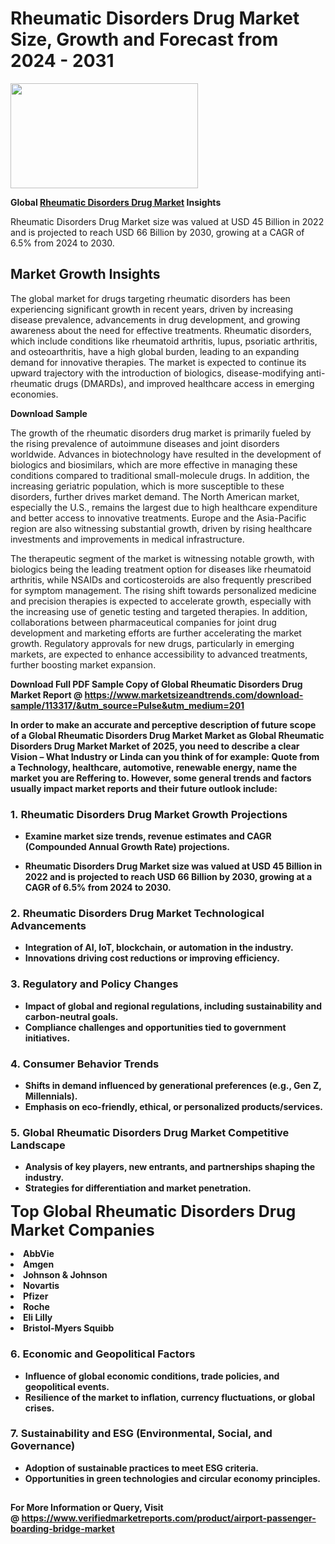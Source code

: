 <H1>Rheumatic Disorders Drug Market Size, Growth and Forecast from 2024 - 2031</H1><img class="aligncenter size-medium wp-image-584254" src="https://thirdeyenews.in/wp-content/uploads/2024/09/Global-Market-Research-300x168.jpeg" alt="" width="300" height="168" /><p><strong>Global&nbsp;<a href="https://www.marketsizeandtrends.com/download-sample/113317/&amp;utm_source=Pulse&amp;utm_medium=201">Rheumatic Disorders Drug Market</a> Insights</strong></p><p>Rheumatic Disorders Drug Market size was valued at USD 45 Billion in 2022 and is projected to reach USD 66 Billion by 2030, growing at a CAGR of 6.5% from 2024 to 2030.</p><p><h2>Market Growth Insights</h2> <p>The global market for drugs targeting rheumatic disorders has been experiencing significant growth in recent years, driven by increasing disease prevalence, advancements in drug development, and growing awareness about the need for effective treatments. Rheumatic disorders, which include conditions like rheumatoid arthritis, lupus, psoriatic arthritis, and osteoarthritis, have a high global burden, leading to an expanding demand for innovative therapies. The market is expected to continue its upward trajectory with the introduction of biologics, disease-modifying anti-rheumatic drugs (DMARDs), and improved healthcare access in emerging economies.</p> <p><strong>Download Sample</strong></p> <p>The growth of the rheumatic disorders drug market is primarily fueled by the rising prevalence of autoimmune diseases and joint disorders worldwide. Advances in biotechnology have resulted in the development of biologics and biosimilars, which are more effective in managing these conditions compared to traditional small-molecule drugs. In addition, the increasing geriatric population, which is more susceptible to these disorders, further drives market demand. The North American market, especially the U.S., remains the largest due to high healthcare expenditure and better access to innovative treatments. Europe and the Asia-Pacific region are also witnessing substantial growth, driven by rising healthcare investments and improvements in medical infrastructure.</p> <p>The therapeutic segment of the market is witnessing notable growth, with biologics being the leading treatment option for diseases like rheumatoid arthritis, while NSAIDs and corticosteroids are also frequently prescribed for symptom management. The rising shift towards personalized medicine and precision therapies is expected to accelerate growth, especially with the increasing use of genetic testing and targeted therapies. In addition, collaborations between pharmaceutical companies for joint drug development and marketing efforts are further accelerating the market growth. Regulatory approvals for new drugs, particularly in emerging markets, are expected to enhance accessibility to advanced treatments, further boosting market expansion.</p> <p><strong></p><p><span class=""><strong>Download Full PDF Sample Copy of Global Rheumatic Disorders Drug Market Report</strong> @ <a href="https://www.marketsizeandtrends.com/download-sample/113317/&amp;utm_source=Pulse&amp;utm_medium=201" target="_blank">https://www.marketsizeandtrends.com/download-sample/113317/&amp;utm_source=Pulse&amp;utm_medium=201</a></span></p><p>In order to make an accurate and perceptive description of future scope of a Global&nbsp;Rheumatic Disorders Drug Market Market as Global&nbsp;Rheumatic Disorders Drug Market Market of 2025, you need to describe a clear Vision &ndash; What Industry or Linda can you think of for example: Quote from a Technology, healthcare, automotive, renewable energy, name the market you are Reffering to. However, some general trends and factors usually impact market reports and their future outlook include:</p><h3>1.&nbsp;<strong>Rheumatic Disorders Drug Market Growth Projections</strong></h3><ul><li>Examine market size trends, revenue estimates and CAGR (Compounded Annual Growth Rate) projections.</li><li><p>Rheumatic Disorders Drug Market size was valued at USD 45 Billion in 2022 and is projected to reach USD 66 Billion by 2030, growing at a CAGR of 6.5% from 2024 to 2030.</p></li></ul><h3>2.&nbsp;<strong>Rheumatic Disorders Drug Market Technological Advancements</strong></h3><ul><li>Integration of AI, IoT, blockchain, or automation in the industry.</li><li>Innovations driving cost reductions or improving efficiency.</li></ul><h3>3.&nbsp;<strong>Regulatory and Policy Changes</strong></h3><ul><li>Impact of global and regional regulations, including sustainability and carbon-neutral goals.</li><li>Compliance challenges and opportunities tied to government initiatives.</li></ul><h3>4.&nbsp;<strong>Consumer Behavior Trends</strong></h3><ul><li>Shifts in demand influenced by generational preferences (e.g., Gen Z, Millennials).</li><li>Emphasis on eco-friendly, ethical, or personalized products/services.</li></ul><h3>5.&nbsp;<strong>Global Rheumatic Disorders Drug Market Competitive Landscape</strong></h3><ul><li>Analysis of key players, new entrants, and partnerships shaping the industry.</li><li>Strategies for differentiation and market penetration.</li></ul><p data-pm-slice="1 1 []"><span style="color: inherit; font-family: inherit; font-size: 25px;">Top Global Rheumatic Disorders Drug Market Companies</span></p><div class="" data-test-id=""><p><li>AbbVie</li><li> Amgen</li><li> Johnson & Johnson</li><li> Novartis</li><li> Pfizer</li><li> Roche</li><li> Eli Lilly</li><li> Bristol-Myers Squibb</li></p></div><h3>6.&nbsp;<strong>Economic and Geopolitical Factors</strong></h3><ul><li>Influence of global economic conditions, trade policies, and geopolitical events.</li><li>Resilience of the market to inflation, currency fluctuations, or global crises.</li></ul><h3>7.&nbsp;<strong>Sustainability and ESG (Environmental, Social, and Governance)</strong></h3><ul><li>Adoption of sustainable practices to meet ESG criteria.</li><li>Opportunities in green technologies and circular economy principles.</li></ul><h2><strong style="font-size: 14px;">For More Information or Query, Visit @&nbsp;</strong><a style="background-color: #ffffff; font-size: 14px;" href="https://www.marketsizeandtrends.com/report/rheumatic-disorders-drug-market/" target="_blank">https://www.verifiedmarketreports.com/product/airport-passenger-boarding-bridge-market</a></h2>

